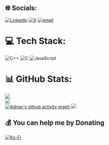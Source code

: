 ## 🌐 Socials:
[![LinkedIn](https://img.shields.io/badge/LinkedIn-%230077B5.svg?logo=linkedin&logoColor=white)](https://linkedin.com/in/adjr01/) [![X](https://img.shields.io/badge/X-black.svg?logo=X&logoColor=white)](https://x.com/https://x.com/SthephenAdnan) [![email](https://img.shields.io/badge/Email-D14836?logo=gmail&logoColor=white)](mailto:sthep90@gmail.com) 

# 💻 Tech Stack:
![C++](https://img.shields.io/badge/c++-%2300599C.svg?style=for-the-badge&logo=c%2B%2B&logoColor=white) ![C](https://img.shields.io/badge/c-%2300599C.svg?style=for-the-badge&logo=c&logoColor=white) ![JavaScript](https://img.shields.io/badge/javascript-%23323330.svg?style=for-the-badge&logo=javascript&logoColor=%23F7DF1E)  
# 📊 GitHub Stats:
![](https://github-readme-stats.vercel.app/api?username=ADJr01&theme=nightowl&hide_border=true&include_all_commits=false&count_private=false)<br/>
![](https://nirzak-streak-stats.vercel.app/?user=ADJr01&theme=nightowl&hide_border=true)<br/>
[![Adnan's github activity graph](https://github-readme-activity-graph.vercel.app/graph?username=adjr01&theme=rogue&hide_border=true&radius=6)](https://github.com/ashutosh00710/github-readme-activity-graph)
![](https://github-readme-stats.vercel.app/api/top-langs/?username=ADJr01&theme=dark&hide_border=true&include_all_commits=false&count_private=false&layout=compact&hide=SCSS)

  ## 💰 You can help me by Donating
  [![Ko-Fi](https://img.shields.io/badge/Ko--fi-F16061?style=for-the-badge&logo=ko-fi&logoColor=white)](https://ko-fi.com/rahatadnan) 

  
<!-- Proudly created with GPRM ( https://gprm.itsvg.in ) -->
